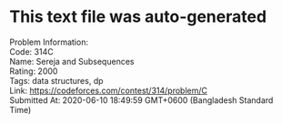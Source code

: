# This text file was auto-generated  
  
Problem Information:  
Code: 314C  
Name: Sereja and Subsequences  
Rating: 2000  
Tags: data structures, dp  
Link: https://codeforces.com/contest/314/problem/C  
Submitted At: 2020-06-10 18:49:59 GMT+0600 (Bangladesh Standard Time)  
